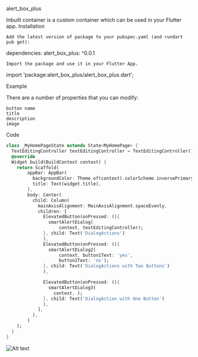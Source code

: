 <!--
This README describes the package. If you publish this package to pub.dev,
this README's contents appear on the landing page for your package.

For information about how to write a good package README, see the guide for
[writing package pages](https://dart.dev/guides/libraries/writing-package-pages).

For general information about developing packages, see the Dart guide for
[creating packages](https://dart.dev/guides/libraries/create-library-packages)
and the Flutter guide for
[developing packages and plugins](https://flutter.dev/developing-packages).
-->
alert_box_plus

Inbuilt container is a custom container which can be used in your Flutter app.
Installation

    Add the latest version of package to your pubspec.yaml (and rundart pub get):

dependencies:
alert_box_plus: ^0.0.1

    Import the package and use it in your Flutter App.

import 'package:alert_box_plus/alert_box_plus.dart';

Example

There are a number of properties that you can modify:

    button name
    title
    description
    image


Code
```dart
class _MyHomePageState extends State<MyHomePage> {
  TextEditingController textEditingController = TextEditingController();
  @override
  Widget build(BuildContext context) {
    return Scaffold(
        appBar: AppBar(
          backgroundColor: Theme.of(context).colorScheme.inversePrimary,
          title: Text(widget.title),
        ),
        body: Center(
          child: Column(
            mainAxisAlignment: MainAxisAlignment.spaceEvenly,
            children: [
              ElevatedButton(onPressed: (){
                smartAlertDialog(
                    context, textEditingController);
              }, child: Text('DialogActions')
              ),
              ElevatedButton(onPressed: (){
                smartAlertDialog2(
                    context, button1Text: 'yes',
                    button2Text: 'no');
              }, child: Text('DialogActions with Two Buttons')
              ),

              ElevatedButton(onPressed: (){
                smartAlertDialog3(
                  context, );
              }, child: Text('DialogAction with One Button')
              ),
            ],
          ),
        )
    );
  }
}

```

![Alt text](images/a.jpg?raw=true "Optional Title")
